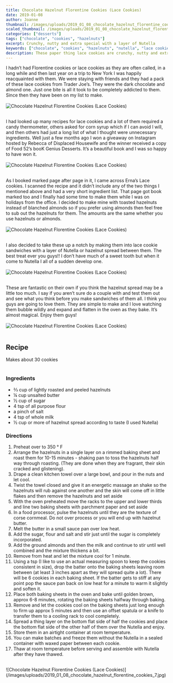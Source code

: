 ```yaml
---
title: Chocolate Hazelnut Florentine Cookies (Lace Cookies)
date: 2019-01-08
author: Joanne
thumbnail: /images/uploads/2019_01_08_chocolate_hazelnut_florentine_cookies_1.jpg
scaled_thumbnail: /images/uploads/2019_01_08_chocolate_hazelnut_florentine_cookies_0.jpg
categories: ["desserts"]
tags: ["chocolate", "cookies", "hazelnuts"]
excerpt: Crunchy, nutty and extra special with a layer of Nutella
keywords: ["chocolate", "cookies", "hazelnuts", "nutella", "lace cookies", "biscuits"]
description: These paper thing lace cookies are crunchy, nutty and extra special with the addition of that layer of Nutella between them.
---
```


I hadn’t had Florentine cookies or lace cookies as they are often called, in a long while and then last year on a trip to New York I was happily reacquainted with them. We were staying with friends and they had a pack of these lace cookies from Trader Joe’s. They were the dark chocolate and almond one. Just one bite is all it took to be completely addicted to them. Since then they have been on my list to make.
</br>
</br>
![Chocolate Hazelnut Florentine Cookies (Lace Cookies)](/images/uploads/2019_01_08_chocolate_hazelnut_florentine_cookies_2.jpg)
</br>
</br>

I had looked up many recipes for lace cookies and a lot of them required a candy thermometer, others asked for corn syrup which if I can avoid I will, and then others had just a long list of what I thought were unnecessary ingredients. Well just a few months ago I won a giveaway on Instagram hosted by Rebecca of Displaced Housewife and the winner received a copy of Food 52’s booK Genius Desserts. It’s a beautiful book and I was so happy to have won it.
</br>
</br>
![Chocolate Hazelnut Florentine Cookies (Lace Cookies)](/images/uploads/2019_01_08_chocolate_hazelnut_florentine_cookies_3.jpg)
</br>
</br>

As I booked marked page after page in it, I came across Erna’s Lace cookies. I scanned the recipe and it didn’t include any of the two things I mentioned above and had a very short ingredient list. That page got book marked too and I finally had some time to make them while I was on holidays from the office. I decided to make mine with toasted hazelnuts instead of blanched almonds so if you prefer using almonds then feel free to sub out the hazelnuts for them. The amounts are the same whether you use hazelnuts or almonds.
</br>
</br>
![Chocolate Hazelnut Florentine Cookies (Lace Cookies)](/images/uploads/2019_01_08_chocolate_hazelnut_florentine_cookies_4.jpg)
</br>
</br>

I also decided to take these up a notch by making them into lace cookie sandwiches with a layer of Nutella or hazelnut spread between them. The best treat ever you guys!! I don’t have much of a sweet tooth but when it come to Nutella I all of a sudden develop one.
</br>
</br>
![Chocolate Hazelnut Florentine Cookies (Lace Cookies)](/images/uploads/2019_01_08_chocolate_hazelnut_florentine_cookies_5.jpg)
</br>
</br>

These are fantastic on their own if you think the hazelnut spread may be a little too much. I say if you aren’t sure do a couple with and test them out and see what you think before you make sandwiches of them all. I think you guys are going to love them. They are simple to make and I love watching them bubble wildly and expand and flatten in the oven as they bake. It’s almost magical. Enjoy them guys!
</br>
</br>
![Chocolate Hazelnut Florentine Cookies (Lace Cookies)](/images/uploads/2019_01_08_chocolate_hazelnut_florentine_cookies_6.jpg)
</br>
</br>

## Recipe
Makes about 30 cookies
</br>
</br>

### Ingredients

* <span itemprop="ingredients">&frac23; cup of lightly roasted and peeled hazelnuts</span>
* <span itemprop="ingredients">&frac14; cup unsalted butter</span>
* <span itemprop="ingredients">&frac12; cup of sugar</span>
* <span itemprop="ingredients">4 tsp of all purpose flour</span>
* <span itemprop="ingredients">a pinch of salt</span>
* <span itemprop="ingredients">4 tsp of whole milk</span>
* <span itemprop="ingredients">&frac12; cup or more of hazelnut spread according to taste (I used Nutella)</span>

### Directions

1. Preheat over to 350 &deg; F
2. Arrange the hazelnuts in a single layer on a rimmed baking sheet and roast them for 10-15 minutes - shaking pan to toss the hazelnuts half way through roasting. (They are done when they are fragrant, their skin cracked and glistening). 
3. Drape a clean kitchen towel over a large bowl, and pour in the nuts and let cool. 
4. Twist the towel closed and give it an energetic massage an shake so the hazelnuts will rub against one another and the skin will come off in little flakes and then remove the hazelnuts and set aside
5. With the oven preheated move the racks to the upper and lower thirds and line two baking sheets with parchment paper and set aside
6. In a food processor, pulse the hazelnuts until they are the texture of corse cornmeal. Do not over process or you will end up with hazelnut butter.
7. Melt the butter in a small sauce pan over low heat. 
8. Add the sugar, flour and salt and stir just until the sugar is completely incorporated. 
9. Add the ground almonds and then the milk and continue to stir until well combined and the mixture thickens a bit. 
10. Remove from heat and let the mixture cool for 1 minute.
11. Using a tsp (I like to use an actual measuring spoon to keep the cookies consistent in size), drop the batter onto the baking sheets leaving room between (at least 3 inches apart as they will spread quite a lot). There will be 6 cookies in each baking sheet. If the batter gets to stiff at any point pop the sauce pan back on low heat for a minute to warm it slightly and soften it.
12. Place both baking sheets in the oven and bake until golden brown, approx 6-8 minutes, rotating the baking sheets halfway through baking.
13. Remove and let the cookies cool on the baking sheets just long enough to firm up approx 5 minutes and then use an offset spatula or a knife to transfer them to a cooling rack to cool completely.
14. Spread a thing layer on the bottom flat side of half the cookies and place the bottom flat side of the other half of them over the Nutella and enjoy. 
15. Store them in an airtight container at room temperature. 
16. You can make batches and freeze them without the Nutella in a sealed container with waxed paper between each cookie. 
17. Thaw at room temperature before serving and assemble with Nutella after they have thawed.

</br>
![Chocolate Hazelnut Florentine Cookies (Lace Cookies)](/images/uploads/2019_01_08_chocolate_hazelnut_florentine_cookies_7.jpg)
